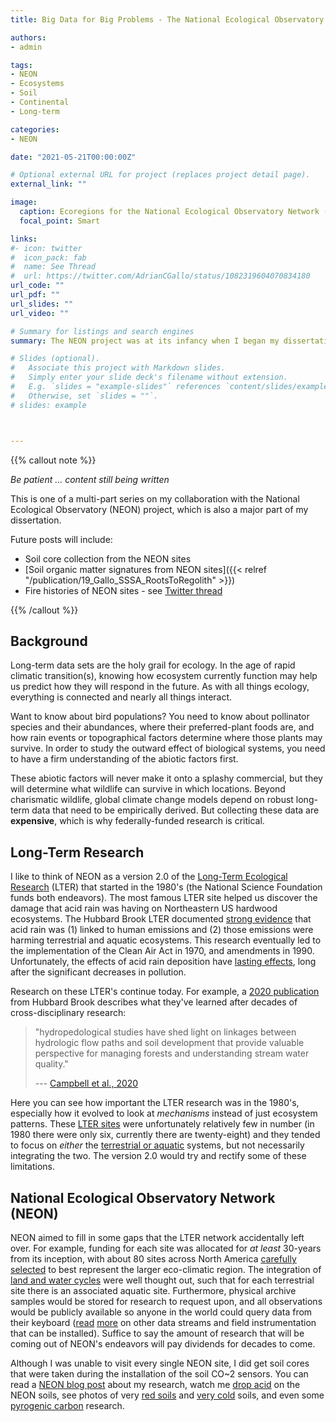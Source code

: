```yaml
---
title: Big Data for Big Problems - The National Ecological Observatory Network (NEON)

authors:
- admin

tags:
- NEON
- Ecosystems
- Soil
- Continental
- Long-term

categories:
- NEON

date: "2021-05-21T00:00:00Z"

# Optional external URL for project (replaces project detail page).
external_link: ""

image:
  caption: Ecoregions for the National Ecological Observatory Network (NEON) 
  focal_point: Smart

links:
#- icon: twitter
#  icon_pack: fab
#  name: See Thread
#  url: https://twitter.com/AdrianCGallo/status/1082319604070834180
url_code: ""
url_pdf: ""
url_slides: ""
url_video: ""

# Summary for listings and search engines
summary: The NEON project was at its infancy when I began my dissertation. They were literally building and installing the ~30 sites around North America at the same time they were sampling soils for my project. Although my PhD focuses on the soils aspect, there is a wealth of publicly available data being generated that any scientist should be aware of.  

# Slides (optional).
#   Associate this project with Markdown slides.
#   Simply enter your slide deck's filename without extension.
#   E.g. `slides = "example-slides"` references `content/slides/example-slides.md`.
#   Otherwise, set `slides = ""`.
# slides: example



---
```

{{% callout note %}}

_Be patient ... content still being written_

This is one of a multi-part series on my collaboration with the National Ecological Observatory (NEON) project, which is also a major part of my dissertation.
<Br>

Future posts will include:  
- Soil core collection from the NEON sites
- [Soil organic matter signatures from NEON sites]({{< relref "/publication/19_Gallo_SSSA_RootsToRegolith" >}})
- Fire histories of NEON sites - see [Twitter thread](https://twitter.com/AdrianCGallo/status/1082319604070834180)

{{% /callout %}}


## Background

Long-term data sets are the holy grail for ecology. In the age of rapid climatic transition(s), knowing how ecosystem currently function may help us predict how they will respond in the future. As with all things ecology, everything is connected and nearly all things interact. 

Want to know about bird populations? You need to know about pollinator species and their abundances, where their preferred-plant foods are, and how rain events or topographical factors determine where those plants may survive. In order to study the outward effect of biological systems, you need to have a firm understanding of the abiotic factors first.

These abiotic factors will never make it onto a splashy commercial, but they will determine what wildlife can survive in which locations. Beyond charismatic wildlife, global climate change models depend on robust long-term data that need to be empirically derived. But collecting these data are **expensive**, which is why federally-funded research is critical.

## Long-Term Research

I like to think of NEON as a version 2.0 of the [Long-Term Ecological Research](https://www.nsf.gov/news/newsmedia/ENV-discoveries/LTER-discovery-series.jsp) (LTER) that started in the 1980's (the National Science Foundation funds both endeavors). The most famous LTER site helped us discover the damage that acid rain was having on Northeastern US hardwood ecosystems. The Hubbard Brook LTER documented  [strong evidence](https://hubbardbrook.org/acid-rain-revisited) that acid rain was (1) linked to human emissions and (2) those emissions were harming terrestrial and aquatic ecosystems. This research eventually led to the implementation of the Clean Air Act in 1970, and amendments in 1990. Unfortunately, the effects of acid rain deposition have [lasting effects](https://hubbardbrook.org/sites/default/files/pictures/HBRF/ScienceLinks/acid-rain-revisited.pdf), long after the significant decreases in pollution. 

Research on these LTER's continue today. For example, a [2020 publication](https://www.fs.fed.us/nrs/pubs/jrnl/2021/nrs_2021_campbell_001.pdf) from Hubbard Brook describes what they've learned after decades of cross-disciplinary research: 

> "hydropedological studies have shed light on linkages between hydrologic flow paths and soil development that provide valuable perspective for managing forests and understanding stream water quality."
>
> --- [Campbell et al., 2020](https://www.fs.fed.us/nrs/pubs/jrnl/2021/nrs_2021_campbell_001.pdf)

Here you can see how important the LTER research was in the 1980's, especially how it evolved to look at _mechanisms_ instead of just ecosystem patterns. These [LTER sites](https://lternet.edu/network-organization/lter-a-history/) were unfortunately relatively few in number (in 1980 there were only six, currently there are twenty-eight) and they tended to focus on *either* the [terrestrial or aquatic](https://lternet.edu/wp-content/uploads/2010/12/79Workshop.pdf) systems, but not necessarily integrating the two. The version 2.0 would try and rectify some of these limitations. 


## National Ecological Observatory Network (NEON)

NEON aimed to fill in some gaps that the LTER network accidentally left over. For example, funding for each site was allocated for *at least* 30-years from its inception, with about 80 sites across North America [carefully selected](https://www.neonscience.org/about/overview/design) to best represent the larger eco-climatic region.  The integration of [land and water cycles](https://www.neonscience.org/field-sites/about-field-sites) were well thought out, such that for each terrestrial site there is an associated aquatic site. Furthermore, physical archive samples would be stored for research to request upon, and all observations would be publicly available so anyone in the world could query data from their keyboard ([read](https://scholar.google.com/citations?view_op=view_citation&hl=en&user=miYEsFoAAAAJ&citation_for_view=miYEsFoAAAAJ:LkGwnXOMwfcC) [more](https://www.neonscience.org/resources/research-support) on other data streams and field instrumentation that can be installed). Suffice to say the amount of research that will be coming out of NEON's endeavors will pay dividends for decades to come.

Although I was unable to visit every single NEON site, I did get soil cores that were taken during the installation of the soil CO~2 sensors. You can read a [NEON blog post](https://www.neonscience.org/impact/observatory-blog/digging-dirt-soil-organic-matter) about my research, watch me [drop acid](https://twitter.com/AdrianCGallo/status/1071291960726417410?s=20) on the NEON soils, see photos of very [red soils](https://twitter.com/AdrianCGallo/status/1063584291639021568?s=20) and [very cold](https://twitter.com/AdrianCGallo/status/915012027105533952?s=20) soils, and even some [pyrogenic carbon](https://twitter.com/AdrianCGallo/status/1082319604070834180) research. 
